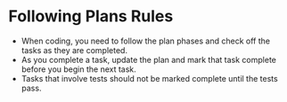 # Following Plans Rules

- When coding, you need to follow the plan phases and check off the tasks as they are completed.
- As you complete a task, update the plan and mark that task complete before you begin the next task.
- Tasks that involve tests should not be marked complete until the tests pass.
